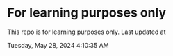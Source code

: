 # For learning purposes only
This repo is for learning purposes only.
Last updated at

Tuesday, May 28, 2024 4:10:35 AM

